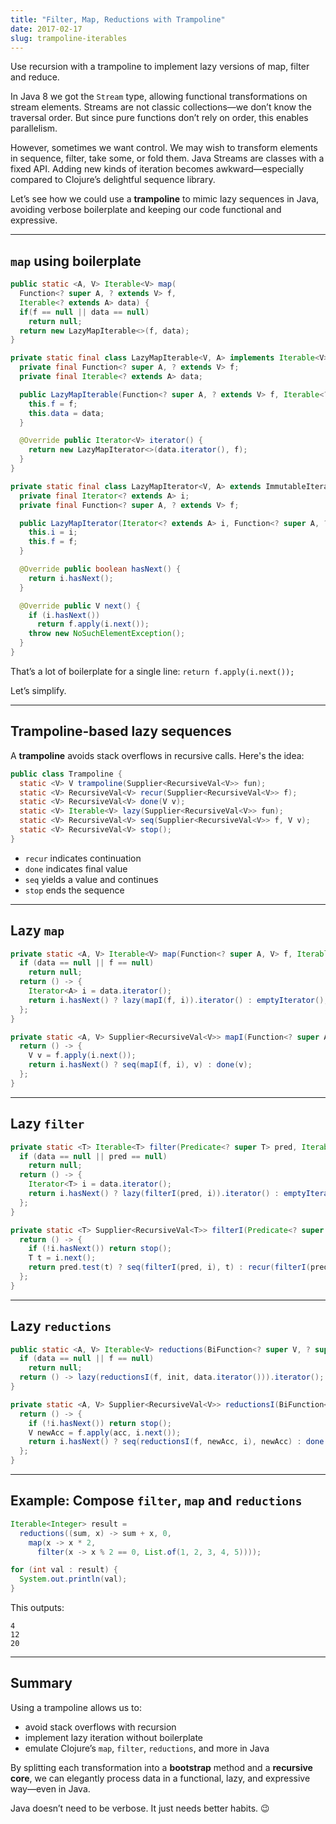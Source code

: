 ```yaml
---
title: "Filter, Map, Reductions with Trampoline"
date: 2017-02-17
slug: trampoline-iterables
---
```



Use recursion with a trampoline to implement lazy versions of map, filter and reduce.

In Java 8 we got the `Stream` type, allowing functional transformations on stream elements. Streams are not classic collections—we don’t know the traversal order. But since pure functions don’t rely on order, this enables parallelism. 

However, sometimes we want control. We may wish to transform elements in sequence, filter, take some, or fold them. Java Streams are classes with a fixed API. Adding new kinds of iteration becomes awkward—especially compared to Clojure’s delightful sequence library.

Let’s see how we could use a **trampoline** to mimic lazy sequences in Java, avoiding verbose boilerplate and keeping our code functional and expressive.

---

## `map` using boilerplate

```java
public static <A, V> Iterable<V> map(
  Function<? super A, ? extends V> f,
  Iterable<? extends A> data) {
  if(f == null || data == null)
    return null;
  return new LazyMapIterable<>(f, data);
}

private static final class LazyMapIterable<V, A> implements Iterable<V> {
  private final Function<? super A, ? extends V> f;
  private final Iterable<? extends A> data;

  public LazyMapIterable(Function<? super A, ? extends V> f, Iterable<? extends A> data) {
    this.f = f;
    this.data = data;
  }

  @Override public Iterator<V> iterator() {
    return new LazyMapIterator<>(data.iterator(), f);
  }
}

private static final class LazyMapIterator<V, A> extends ImmutableIterator<V> {
  private final Iterator<? extends A> i;
  private final Function<? super A, ? extends V> f;

  public LazyMapIterator(Iterator<? extends A> i, Function<? super A, ? extends V> f) {
    this.i = i;
    this.f = f;
  }

  @Override public boolean hasNext() {
    return i.hasNext();
  }

  @Override public V next() {
    if (i.hasNext())
      return f.apply(i.next());
    throw new NoSuchElementException();
  }
}
```

That’s a lot of boilerplate for a single line: `return f.apply(i.next());`

Let’s simplify.

---

## Trampoline-based lazy sequences

A **trampoline** avoids stack overflows in recursive calls. Here's the idea:

```java
public class Trampoline {
  static <V> V trampoline(Supplier<RecursiveVal<V>> fun);
  static <V> RecursiveVal<V> recur(Supplier<RecursiveVal<V>> f);
  static <V> RecursiveVal<V> done(V v);
  static <V> Iterable<V> lazy(Supplier<RecursiveVal<V>> fun);
  static <V> RecursiveVal<V> seq(Supplier<RecursiveVal<V>> f, V v);
  static <V> RecursiveVal<V> stop();
}
```

- `recur` indicates continuation
- `done` indicates final value
- `seq` yields a value and continues
- `stop` ends the sequence

---

## Lazy `map`

```java
private static <A, V> Iterable<V> map(Function<? super A, V> f, Iterable<A> data) {
  if (data == null || f == null)
    return null;
  return () -> {
    Iterator<A> i = data.iterator();
    return i.hasNext() ? lazy(mapI(f, i)).iterator() : emptyIterator();
  };
}

private static <A, V> Supplier<RecursiveVal<V>> mapI(Function<? super A, ? extends V> f, Iterator<A> i) {
  return () -> {
    V v = f.apply(i.next());
    return i.hasNext() ? seq(mapI(f, i), v) : done(v);
  };
}
```

---

## Lazy `filter`

```java
private static <T> Iterable<T> filter(Predicate<? super T> pred, Iterable<T> data) {
  if (data == null || pred == null)
    return null;
  return () -> {
    Iterator<T> i = data.iterator();
    return i.hasNext() ? lazy(filterI(pred, i)).iterator() : emptyIterator();
  };
}

private static <T> Supplier<RecursiveVal<T>> filterI(Predicate<? super T> pred, Iterator<T> i) {
  return () -> {
    if (!i.hasNext()) return stop();
    T t = i.next();
    return pred.test(t) ? seq(filterI(pred, i), t) : recur(filterI(pred, i));
  };
}
```

---

## Lazy `reductions`

```java
public static <A, V> Iterable<V> reductions(BiFunction<? super V, ? super A, V> f, V init, Iterable<? extends A> data) {
  if (data == null || f == null)
    return null;
  return () -> lazy(reductionsI(f, init, data.iterator())).iterator();
}

private static <A, V> Supplier<RecursiveVal<V>> reductionsI(BiFunction<? super V, ? super A, V> f, V acc, Iterator<? extends A> i) {
  return () -> {
    if (!i.hasNext()) return stop();
    V newAcc = f.apply(acc, i.next());
    return i.hasNext() ? seq(reductionsI(f, newAcc, i), newAcc) : done(newAcc);
  };
}
```

---

## Example: Compose `filter`, `map` and `reductions`

```java
Iterable<Integer> result =
  reductions((sum, x) -> sum + x, 0,
    map(x -> x * 2,
      filter(x -> x % 2 == 0, List.of(1, 2, 3, 4, 5))));

for (int val : result) {
  System.out.println(val);
}
```

This outputs:
```
4
12
20
```

---

## Summary

Using a trampoline allows us to:

- avoid stack overflows with recursion
- implement lazy iteration without boilerplate
- emulate Clojure’s `map`, `filter`, `reductions`, and more in Java

By splitting each transformation into a **bootstrap** method and a **recursive core**, we can elegantly process data in a functional, lazy, and expressive way—even in Java.

Java doesn’t need to be verbose. It just needs better habits. 😉

